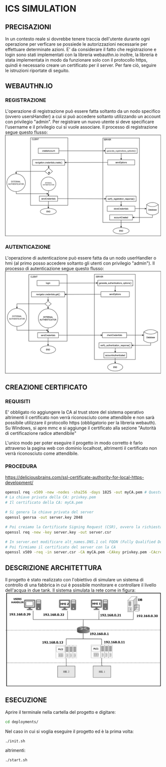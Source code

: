 # ICS SIMULATION

## PRECISAZIONI
In un contesto reale si dovrebbe tenere traccia dell'utente durante ogni operazione per verficare se possiede le autorizzazioni necessarie per effettuare determinate azioni. E' da considerare il fatto che registrazione e login sono stati implementati con la libreria webauthn.io inoltre, la libreria è stata implementata in modo da funzionare solo con il protocollo https, quindi è necessario creare un certificato per il server. Per fare ciò, seguire le istruzioni riportate di seguito.

## WEBAUTHN.IO

### REGISTRAZIONE
L'operazione di registrazione può essere fatta soltanto da un nodo specifico (ovvero usersHandler) a cui si può accedere soltanto utilizzando un account con privilegio "admin". Per registrare un nuovo utente si deve specificare l'username e il privilegio cui si vuole associare. Il processo di registrazione segue questo flusso:
![Registration](Images/registration.png)

### AUTENTICAZIONE
L'operazione di autenticazione può essere fatta da un nodo userHandler o hmi (al primo posso accedere soltanto gli utenti con privilegio "admin"). Il processo di autenticazione segue questo flusso:
![Authentication](Images/authentication.png)
## CREAZIONE CERTIFICATO

### REQUISITI
E' obbligato rio aggiungere la CA al trust store del sistema operativo altrimenti il certificato non verrà riconosciuto come attendibile e non sarà possibile utilizzare il protocollo https (obbligatorio per la libreria webauth).
Su Windows, si apre mmc e si aggiunge il certificato alla sezione "Autorità di certificazione radice attendibile"

L'unico modo per poter eseguire il progetto in modo corretto è farlo attraverso la pagina web con dominio localhost, altrimenti il certificato non verrà riconosciuto come attendibile.
### PROCEDURA
https://deliciousbrains.com/ssl-certificate-authority-for-local-https-development/
```bash
openssl req -x509 -new -nodes -sha256 -days 1825 -out myCA.pem # Questo ci crea:
# La chiave privata della CA: privkey.pem
# Il certificato della CA: myCA.pem
```
```bash
# Si genera la chiave privata del server
openssl genrsa -out server.key 2048
```
```bash
# Poi creiamo la Certificate Signing Request (CSR), ovvero la richiesta di firma del certificato del server alla CA
openssl req -new -key server.key -out server.csr
```
```bash
# In server.ext modificare alt_names.DNS.1 col FQDN (Fully Qualified Domain Name)
# Poi firmiamo il certificato del server con la CA
openssl x509 -req -in server.csr -CA myCA.pem -CAkey privkey.pem -CAcreateserial -out server.crt -days 1825 -sha256 -extfile server.ext
```

## DESCRIZIONE ARCHITETTURA
Il progetto è stato realizzato con l'obiettivo di simulare un sistema di controllo di una fabbrica in cui è possibile monitorare e controllare il livello dell'acqua in due tank. Il sistema simulata la rete come in figura:
![The Sample tank filling factory](Images/network.png)

## ESECUZIONE
Aprire il terminale nella cartella del progetto e digitare:
```bash
cd deployments/
```
Nel caso in cui si voglia eseguire il progetto ed è la prima volta:
```bash
./init.sh
```
altrimenti:
```bash
./start.sh
```
